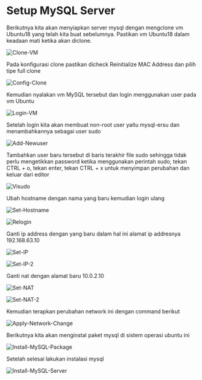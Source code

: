 # Setup MySQL Server

Berikutnya kita akan menyiapkan server mysql dengan mengclone vm Ubuntu18 yang telah kita buat sebelumnya. Pastikan vm Ubuntu18 dalam keadaan mati ketika akan diclone.

![Clone-VM](https://github.com/renosuprastiyo/Batista/blob/master/resources/2_1_clone.png)

Pada konfigurasi clone pastikan dicheck Reinitialize MAC Address dan pilih tipe full clone

![Config-Clone](https://github.com/renosuprastiyo/Batista/blob/master/resources/2_2_config_clone.png)

Kemudian nyalakan vm MySQL tersebut dan login menggunakan user pada vm Ubuntu

![Login-VM](https://github.com/renosuprastiyo/Batista/blob/master/resources/2_3_login.png)

Setelah login kita akan membuat non-root user yaitu mysql-ersu dan menambahkannya sebagai user sudo

![Add-Newuser](https://github.com/renosuprastiyo/Batista/blob/master/resources/2_4_adduser.png)

Tambahkan user baru tersebut di baris terakhir file sudo sehingga tidak perlu mengetikkan password ketika menggunakan perintah sudo, tekan CTRL + o, tekan enter, tekan CTRL + x untuk menyimpan perubahan dan keluar dari editor

![Visudo](https://github.com/renosuprastiyo/Batista/blob/master/resources/2_5_visudo.png)

Ubah hostname dengan nama yang baru kemudian login ulang

![Set-Hostname](https://github.com/renosuprastiyo/Batista/blob/master/resources/2_6_sethostname.png)

![Relogin](https://github.com/renosuprastiyo/Batista/blob/master/resources/2_7_relogin.png)

Ganti ip address dengan yang baru dalam hal ini alamat ip addresnya 192.168.63.10

![Set-IP](https://github.com/renosuprastiyo/Batista/blob/master/resources/2_8_setipaddress.png)

![Set-IP-2](https://github.com/renosuprastiyo/Batista/blob/master/resources/2_8_setipaddress_2.png)

Ganti nat dengan alamat baru 10.0.2.10

![Set-NAT](https://github.com/renosuprastiyo/Batista/blob/master/resources/2_9_setnat.png)

![Set-NAT-2](https://github.com/renosuprastiyo/Batista/blob/master/resources/2_9_setnat_2.png)

Kemudian terapkan perubahan network ini dengan command berikut

![Apply-Network-Change](https://github.com/renosuprastiyo/Batista/blob/master/resources/2_10_apply_network_change.png)

Berikutnya kita akan menginstal paket mysql di sistem operasi ubuntu ini

![Install-MySQL-Package](https://github.com/renosuprastiyo/Batista/blob/master/resources/2_11_install_mysql_package.png)

Setelah selesai lakukan instalasi mysql

![Install-MySQL-Server](https://github.com/renosuprastiyo/Batista/blob/master/resources/2_11_install_mysql_server.png)
